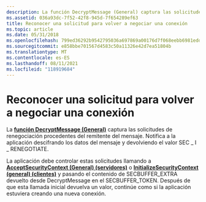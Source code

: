 ```yaml
---
description: La función DecryptMessage (General) captura las solicitudes de renegociación procedentes del remitente del mensaje. Notifica a la aplicación descifrando los datos del mensaje y devolviendo el valor SEC \_ I \_ RENEGOTIATE.
ms.assetid: 036a93dc-7f52-42f8-945d-7f654289ef63
title: Reconocer una solicitud para volver a negociar una conexión
ms.topic: article
ms.date: 05/31/2018
ms.openlocfilehash: 799ed36292b9542795036a697869a00176d7f068eebb6981edd28adbec2e0d5c
ms.sourcegitcommit: e858bbe701567d4583c50a11326e42d7ea51804b
ms.translationtype: MT
ms.contentlocale: es-ES
ms.lasthandoff: 08/11/2021
ms.locfileid: "118919684"
---
```

# <a name="recognizing-a-request-to-renegotiate-a-connection"></a>Reconocer una solicitud para volver a negociar una conexión

La [**función DecryptMessage (General)**](decryptmessage--general.md) captura las solicitudes de renegociación procedentes del remitente del mensaje. Notifica a la aplicación descifrando los datos del mensaje y devolviendo el valor SEC \_ I \_ RENEGOTIATE.

La aplicación debe controlar estas solicitudes llamando a [**AcceptSecurityContext (General) (servidores)**](acceptsecuritycontext--general.md) o [**InitializeSecurityContext (general) (clientes)**](initializesecuritycontext--general.md) y pasando el contenido de SECBUFFER_EXTRA devuelto desde DecryptMessage en el SECBUFFER_TOKEN. Después de que esta llamada inicial devuelva un valor, continúe como si la aplicación estuviera creando una nueva conexión.

 

 



